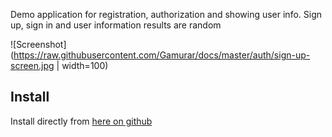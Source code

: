 Demo application for registration, authorization and showing user info. Sign up, sign in and user information results are random

![Screenshot](https://raw.githubusercontent.com/Gamurar/docs/master/auth/sign-up-screen.jpg | width=100)

Install
-------
Install directly from [here on github](https://raw.githubusercontent.com/Gamurar/docs/master/auth/app-debug.apk)
